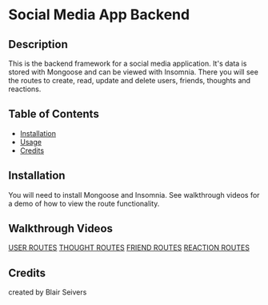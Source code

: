 # Social Media App Backend 

## Description
This is the backend framework for a social media application. It's data is stored with Mongoose and can be viewed with Insomnia. There you will see the routes to create, read, update and delete users, friends, thoughts and reactions. 

## Table of Contents 

- [Installation](#installation)
- [Usage](#usage)
- [Credits](#credits)

## Installation
You will need to install Mongoose and Insomnia. See walkthrough videos for a demo of how to view the route functionality.


## Walkthrough Videos
[USER ROUTES](https://drive.google.com/file/d/1cLmy8Ml92G1Hu4Y0X1elT05Ugo2AW_dY/view?usp=sharing)
[THOUGHT ROUTES](https://drive.google.com/file/d/1WOvn7U3kYzZAimn_nL1LJAVHS6PHDtzI/view?usp=sharing)
[FRIEND ROUTES](https://drive.google.com/file/d/1XRHuGZ32z2rAyRfjDvPGNvGZqCkqjm87/view?usp=sharing)
[REACTION ROUTES](https://drive.google.com/file/d/1pOp-XGE9PqLnkbht6gvuKWajrOeQZ3Rc/view?usp=sharing)

## Credits

created by Blair Seivers
